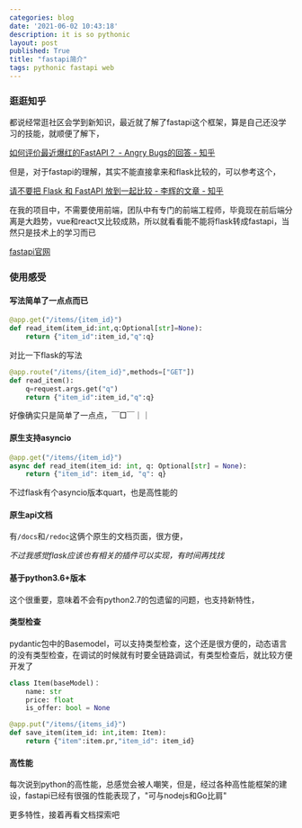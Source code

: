 ```yaml
---
categories: blog
date: '2021-06-02 10:43:18'
description: it is so pythonic
layout: post
published: True
title: "fastapi简介"
tags: pythonic fastapi web
---
```


### 逛逛知乎

都说经常逛社区会学到新知识，最近就了解了fastapi这个框架，算是自己还没学习的技能，就顺便了解下，

[如何评价最近爆红的FastAPI？ - Angry Bugs的回答 - 知乎](https://www.zhihu.com/question/424133076/answer/1842762741)

但是，对于fastapi的理解，其实不能直接拿来和flask比较的，可以参考这个，

[请不要把 Flask 和 FastAPI 放到一起比较 - 李辉的文章 - 知乎](https://zhuanlan.zhihu.com/p/369591096)

在我的项目中，不需要使用前端，团队中有专门的前端工程师，毕竟现在前后端分离是大趋势，vue和react又比较成熟，所以就看看能不能将flask转成fastapi，当然只是技术上的学习而已

[fastapi官网](https://fastapi.tiangolo.com/)

### 使用感受

#### 写法简单了一点点而已

```python
@app.get("/items/{item_id}")
def read_item(item_id:int,q:Optional[str]=None):
	return {"item_id":item_id,"q":q}
```

对比一下flask的写法

```python
@app.route("/items/{item_id}",methods=["GET"])
def read_item():
	q=request.args.get("q")
	return {"item_id":item_id,"q":q}
```

好像确实只是简单了一点点，￣□￣｜｜


#### 原生支持asyncio

```python
@app.get("/items/{item_id}")
async def read_item(item_id: int, q: Optional[str] = None):
    return {"item_id": item_id, "q": q}
```

不过flask有个asyncio版本quart，也是高性能的

#### 原生api文档

有`/docs`和`/redoc`这俩个原生的文档页面，很方便，

*不过我感觉flask应该也有相关的插件可以实现，有时间再找找*

#### 基于python3.6+版本

这个很重要，意味着不会有python2.7的包遗留的问题，也支持新特性，

#### 类型检查

pydantic包中的Basemodel，可以支持类型检查，这个还是很方便的，动态语言的没有类型检查，在调试的时候就有时要全链路调试，有类型检查后，就比较方便开发了

```python
class Item(baseModel)：
	name: str
	price: float
	is_offer: bool = None

@app.put("/items/{items_id}")
def save_item(item_id: int,item: Item):
	return {"item":item.pr,"item_id": item_id}
```

#### 高性能

每次说到python的高性能，总感觉会被人嘲笑，但是，经过各种高性能框架的建设，fastapi已经有很强的性能表现了，"可与nodejs和Go比肩"

更多特性，接着再看文档探索吧
